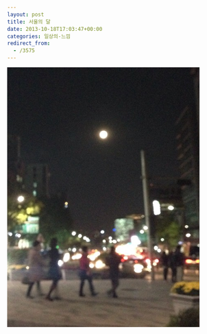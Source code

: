 ```yaml
---
layout: post
title: 서울의 달
date: 2013-10-18T17:03:47+00:00
categories: 일상의-느낌
redirect_from:
  - /3575
---
```


![ ](/assets/media/uploads_2013_10_스크린샷-2013-10-19-오전-2.04.51.png)
